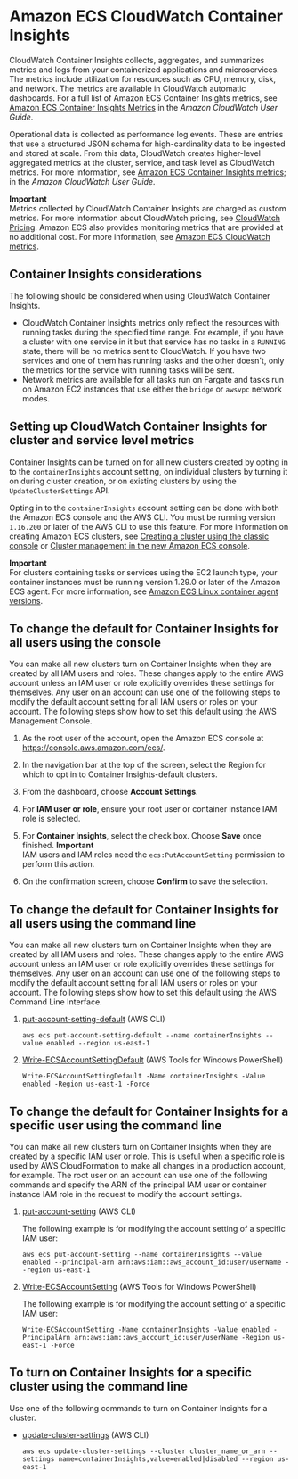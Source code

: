 # Amazon ECS CloudWatch Container Insights<a name="cloudwatch-container-insights"></a>

CloudWatch Container Insights collects, aggregates, and summarizes metrics and logs from your containerized applications and microservices\. The metrics include utilization for resources such as CPU, memory, disk, and network\. The metrics are available in CloudWatch automatic dashboards\. For a full list of Amazon ECS Container Insights metrics, see [Amazon ECS Container Insights Metrics](https://docs.aws.amazon.com/AmazonCloudWatch/latest/monitoring/Container-Insights-metrics-ECS.html) in the *Amazon CloudWatch User Guide*\.

Operational data is collected as performance log events\. These are entries that use a structured JSON schema for high\-cardinality data to be ingested and stored at scale\. From this data, CloudWatch creates higher\-level aggregated metrics at the cluster, service, and task level as CloudWatch metrics\. For more information, see [Amazon ECS Container Insights metrics;](https://docs.aws.amazon.com/AmazonCloudWatch/latest/monitoring/Container-Insights-metrics-ECS.html) in the *Amazon CloudWatch User Guide*\.

**Important**  
Metrics collected by CloudWatch Container Insights are charged as custom metrics\. For more information about CloudWatch pricing, see [CloudWatch Pricing](https://aws.amazon.com/cloudwatch/pricing/)\. Amazon ECS also provides monitoring metrics that are provided at no additional cost\. For more information, see [Amazon ECS CloudWatch metrics](cloudwatch-metrics.md)\.

## Container Insights considerations<a name="cloudwatch-container-insights-considerations"></a>

The following should be considered when using CloudWatch Container Insights\.
+ CloudWatch Container Insights metrics only reflect the resources with running tasks during the specified time range\. For example, if you have a cluster with one service in it but that service has no tasks in a `RUNNING` state, there will be no metrics sent to CloudWatch\. If you have two services and one of them has running tasks and the other doesn't, only the metrics for the service with running tasks will be sent\.
+ Network metrics are available for all tasks run on Fargate and tasks run on Amazon EC2 instances that use either the `bridge` or `awsvpc` network modes\.

## Setting up CloudWatch Container Insights for cluster and service level metrics<a name="cloudwatch-container-insights-working"></a>

Container Insights can be turned on for all new clusters created by opting in to the `containerInsights` account setting, on individual clusters by turning it on during cluster creation, or on existing clusters by using the `UpdateClusterSettings` API\. 

Opting in to the `containerInsights` account setting can be done with both the Amazon ECS console and the AWS CLI\. You must be running version `1.16.200` or later of the AWS CLI to use this feature\. For more information on creating Amazon ECS clusters, see [Creating a cluster using the classic console](create_cluster.md) or [Cluster management in the new Amazon ECS console](available-cluster-actions.md)\.

**Important**  
For clusters containing tasks or services using the EC2 launch type, your container instances must be running version 1\.29\.0 or later of the Amazon ECS agent\. For more information, see [Amazon ECS Linux container agent versions](ecs-agent-versions.md)\.

## To change the default for Container Insights for all users using the console<a name="w202aac31c29c15"></a>

You can make all new clusters turn on Container Insights when they are created by all IAM users and roles\. These changes apply to the entire AWS account unless an IAM user or role explicitly overrides these settings for themselves\. Any user on an account can use one of the following steps to modify the default account setting for all IAM users or roles on your account\. The following steps show how to set this default using the AWS Management Console\.

1. As the root user of the account, open the Amazon ECS console at [https://console\.aws\.amazon\.com/ecs/](https://console.aws.amazon.com/ecs/)\.

1. In the navigation bar at the top of the screen, select the Region for which to opt in to Container Insights\-default clusters\.

1. From the dashboard, choose **Account Settings**\.

1. For **IAM user or role**, ensure your root user or container instance IAM role is selected\.

1. For **Container Insights**, select the check box\. Choose **Save** once finished\.
**Important**  
IAM users and IAM roles need the `ecs:PutAccountSetting` permission to perform this action\.

1. On the confirmation screen, choose **Confirm** to save the selection\.

## To change the default for Container Insights for all users using the command line<a name="w202aac31c29c17"></a>

You can make all new clusters turn on Container Insights when they are created by all IAM users and roles\. These changes apply to the entire AWS account unless an IAM user or role explicitly overrides these settings for themselves\. Any user on an account can use one of the following steps to modify the default account setting for all IAM users or roles on your account\. The following steps show how to set this default using the AWS Command Line Interface\.

1. [put\-account\-setting\-default](https://docs.aws.amazon.com/cli/latest/reference/ecs/put-account-setting-default.html) \(AWS CLI\)

   ```
   aws ecs put-account-setting-default --name containerInsights --value enabled --region us-east-1
   ```

1. [Write\-ECSAccountSettingDefault](https://docs.aws.amazon.com/powershell/latest/reference/items/Write-ECSAccountSettingDefault.html) \(AWS Tools for Windows PowerShell\)

   ```
   Write-ECSAccountSettingDefault -Name containerInsights -Value enabled -Region us-east-1 -Force
   ```

## To change the default for Container Insights for a specific user using the command line<a name="w202aac31c29c19"></a>

You can make all new clusters turn on Container Insights when they are created by a specific IAM user or role\. This is useful when a specific role is used by AWS CloudFormation to make all changes in a production account, for example\. The root user on an account can use one of the following commands and specify the ARN of the principal IAM user or container instance IAM role in the request to modify the account settings\.

1. [put\-account\-setting](https://docs.aws.amazon.com/cli/latest/reference/ecs/put-account-setting.html) \(AWS CLI\)

   The following example is for modifying the account setting of a specific IAM user:

   ```
   aws ecs put-account-setting --name containerInsights --value enabled --principal-arn arn:aws:iam::aws_account_id:user/userName --region us-east-1
   ```

1. [Write\-ECSAccountSetting](https://docs.aws.amazon.com/powershell/latest/reference/items/Write-ECSAccountSetting.html) \(AWS Tools for Windows PowerShell\)

   The following example is for modifying the account setting of a specific IAM user:

   ```
   Write-ECSAccountSetting -Name containerInsights -Value enabled -PrincipalArn arn:aws:iam::aws_account_id:user/userName -Region us-east-1 -Force
   ```

## To turn on Container Insights for a specific cluster using the command line<a name="w202aac31c29c21"></a>

Use one of the following commands to turn on Container Insights for a cluster\.
+ [update\-cluster\-settings](https://docs.aws.amazon.com/cli/latest/reference/ecs/update-cluster-settings.html) \(AWS CLI\)

  ```
  aws ecs update-cluster-settings --cluster cluster_name_or_arn --settings name=containerInsights,value=enabled|disabled --region us-east-1
  ```